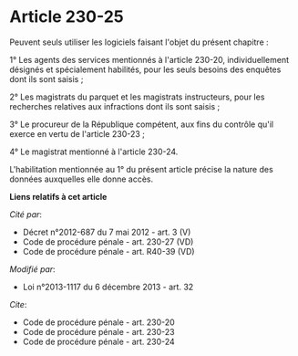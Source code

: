 # Article 230-25

Peuvent seuls utiliser les logiciels faisant l'objet du présent chapitre : 

1° Les agents des services mentionnés à l'article 230-20, individuellement désignés et spécialement habilités, pour les seuls
besoins des enquêtes dont ils sont saisis ; 

2° Les magistrats du parquet et les magistrats instructeurs, pour les recherches relatives aux infractions dont ils sont
saisis ; 

3° Le procureur de la République compétent, aux fins du contrôle qu'il exerce en vertu de l'article 230-23 ; 

4° Le magistrat mentionné à l'article 230-24.

L'habilitation mentionnée au 1° du présent article précise la nature des données auxquelles elle donne accès.

**Liens relatifs à cet article**

_Cité par_:

  - Décret n°2012-687 du 7 mai 2012 - art. 3 (V)
  - Code de procédure pénale - art. 230-27 (VD)
  - Code de procédure pénale - art. R40-39 (VD)

_Modifié par_:

  - Loi n°2013-1117 du 6 décembre 2013 - art. 32

_Cite_:

  - Code de procédure pénale - art. 230-20
  - Code de procédure pénale - art. 230-23
  - Code de procédure pénale - art. 230-24
